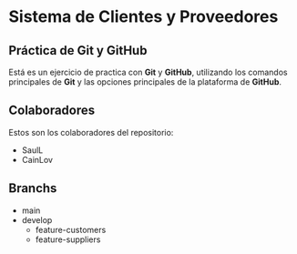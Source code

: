 # Sistema de Clientes y Proveedores
## Práctica de Git y GitHub
Está es un ejercicio de practica con **Git** y **GitHub**, utilizando los comandos principales de **Git** y las opciones principales de la plataforma de **GitHub**.
## Colaboradores
Estos son los colaboradores del repositorio:
- SaulL
- CainLov
## Branchs
- main
- develop
  - feature-customers
  - feature-suppliers
